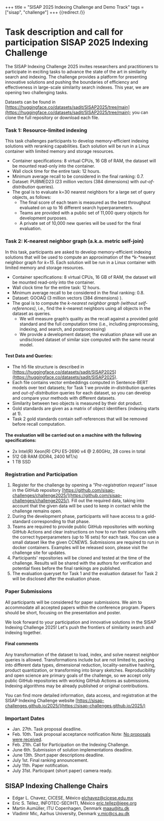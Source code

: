 +++
title = "SISAP 2025 Indexing Challenge and Demo Track"
tags = ["sisap", "challenge"]
+++
{{redirect /}}

# Task description and call for participation SISAP 2025 Indexing Challenge

The SISAP Indexing Challenge 2025 invites researchers and practitioners to participate in exciting tasks to advance the state of the art in similarity search and indexing. The challenge provides a platform for presenting innovative solutions and pushing the boundaries of efficiency and effectiveness in large-scale similarity search indexes. This year, we are opening two challenging tasks.

Datasets can be found in [https://huggingface.co/datasets/sadit/SISAP2025/tree/main](https://huggingface.co/datasets/sadit/SISAP2025/tree/main); you can clone the full repository or download each file.

### Task 1: Resource-limited indexing 

This task challenges participants to develop memory-efficient indexing solutions with reranking capabilities. Each solution will be run in a Linux container with limited memory and storage resources.

- Container specifications: 8 virtual CPUs, 16 GB of RAM, the dataset will be mounted read-only into the container.  
- Wall clock time for the entire task: 12 hours.  
- Minimum average recall to be considered in the final ranking: 0.7.  
- Dataset: PUBMED23 (23 million vectors (384 dimensions) with *out-of-distribution* queries).  
- The goal is to evaluate k=30 nearest neighbors for a large set of query objects, as follows:  
  - The final score of each team is measured as the best throughput evaluated on up to 16 different search hyperparameters.  
  - Teams are provided with a public set of 11,000 query objects for development purposes.  
  - A private set of 10,000 new queries will be used for the final evaluation. 

### Task 2: K-nearest neighbor graph (a.k.a. metric self-join)

In this task, participants are asked to develop memory-efficient indexing solutions that will be used to compute an approximation of the *k-*nearest neighbor graph for *k=15*. Each solution will be run in a Linux container with limited memory and storage resources.

- Container specifications: 8 virtual CPUs, 16 GB of RAM, the dataset will be mounted read-only into the container.  
- Wall clock time for the entire task: 12 hours.  
- Minimum average recall to be considered in the final ranking: 0.8.  
- Dataset: GOOAQ (3 million vectors (384 dimensions) ).  
- The goal is to compute the *k-nearest neighbor graph (without self-references)*, i.e., find the *k*\-nearest neighbors using all objects in the dataset as queries.  
  - We will measure graph’s quality as the recall against a provided gold standard and the full computation time (i.e., including preprocessing, indexing, and search, and postprocessing)  
  - We provide a development dataset; the evaluation phase will use an undisclosed dataset of similar size computed with the same neural model.

#### Test Data and Queries:

- The h5 file structure is described in [https://huggingface.co/datasets/sadit/SISAP2025](https://huggingface.co/datasets/sadit/SISAP2025).  
- Each file contains vector embeddings computed in Sentence-BERT models over text datasets; for Task 1 we provide *in-distribution* queries and *out-of-distribution* queries for each dataset, so you can develop and compare your methods with different datasets.  
- Similarity between two objects is measured by their dot product.  
- Gold standards are given as a matrix of object identifiers (indexing starts at 1).  
- Task 2 gold standards contain self-references that will be removed before recall computation.

#### The evaluation will be carried out on a machine with the following specifications:

- 2x Intel(R) Xeon(R) CPU E5-2690 v4 @ 2.60GHz, 28 cores in total  
- 512 GB RAM (DDR4, 2400 MT/s)  
- 1 TB SSD 

### Registration and Participation

1. Register for the challenge by opening a *"Pre-registration request"* issue in the GitHub repository [https://github.com/sisap-challenges/challenge2025/](https://github.com/sisap-challenges/challenge2025/). Fill out the required data, taking into account that the given data will be used to keep in contact while the challenge remains open.  
2. During the development phase, participants will have access to a gold-standard corresponding to that phase.  
3. Teams are required to provide public GitHub repositories with working GitHub Actions and clear instructions on how to run their solutions with the correct hyperparameters (up to 16 sets) for each task. You can use a small dataset like the given CCNEWS. Submissions are required to run in docker containers. Examples will be released soon, please visit the challenge site for updates.  
4. Participants' repositories will be cloned and tested at the time of the challenge. Results will be shared with the authors for verification and potential fixes before the final rankings are published.  
5. The evaluation queryset for Task 1 and the evaluation dataset for Task 2 will be disclosed after the evaluation phase.

### Paper Submissions

All participants will be considered for paper submissions. We aim to accommodate all accepted papers within the conference program. Papers should be short, focusing on the presentation and poster.

We look forward to your participation and innovative solutions in the SISAP Indexing Challenge 2025\! Let's push the frontiers of similarity search and indexing together.

#### Final comments

Any transformation of the dataset to load, index, and solve nearest neighbor queries is allowed. Transformations include but are not limited to, packing into different data types, dimensional reduction, locality-sensitive hashing, product quantization, or transforming into binary sketches. Reproducibility and open science are primary goals of the challenge, so we accept only public GitHub repositories with working GitHub Actions as submissions. Indexing algorithms may be already published or original contributions.

You can find more detailed information, data access, and registration at the SISAP Indexing Challenge website [https://sisap-challenges.github.io/2025/](https://sisap-challenges.github.io/2025/)

### Important Dates

- Jan. 27th. Task proposal deadline. 
- Feb. 10th. Task proposal acceptance notification Note: [No proposals were received](https://sisap-challenges.github.io/2025/call-for-proposals2025/index.html).
- Feb. 21th. Call for Participation on the Indexing Challenge.
- June 6th. Submission of solution implementations deadline.  
- June 13th. Short paper descriptions deadline.  
- July 1st. Final ranking announcement.  
- July 11th. Paper notification.  
- July 31st. Participant (short paper) camera ready.

## SISAP Indexing Challenge Chairs

- Edgar L. Chavez, CICESE, México <elchavez@cicese.edu.mx>  
- Eric S. Téllez, INFOTEC-SECIHTI, México <eric.tellez@ieee.org>  
- Martin Aumüller, ITU Copenhagen, Denmark <maau@itu.dk>  
- Vladimir Mic, Aarhus University, Denmark <v.mic@cs.au.dk>

